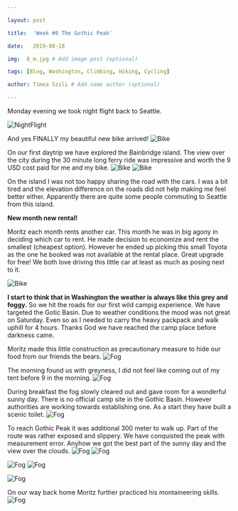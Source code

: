 ```yaml
---

layout: post

title:  'Week #8 The Gothic Peak'

date:   2019-08-18

img:  8_m.jpg # Add image post (optional)

tags: [Blog, Washington, Climbing, Hiking, Cycling]

author: Timea Szili # Add name author (optional)

---
```


Monday evening we took night flight back to Seattle.

![NightFlight]({{site.baseurl}}/assets/img/8_1.jpg) 

And yes FINALLY my beautiful new bike arrived!
![Bike]({{site.baseurl}}/assets/img/8_2.jpg) 

On our first daytrip we have explored the Bainbridge island. 
The view over the city during the 30 minute long ferry ride was impressive and worth the 9 USD cost paid for me and my bike. 
![Bike]({{site.baseurl}}/assets/img/8_3.jpg) 
![Bike]({{site.baseurl}}/assets/img/8_4.jpg) 

On the island I was not too happy sharing the road with the cars. 
I was a bit tired and the elevation difference on the roads did not help making me feel better either.
Apparently there are quite some people commuting to Seattle from this island.

**New month new rental!**

Moritz each month rents another car. This month he was in big agony in deciding which car to rent. He made decision to economize and rent the smallest (cheapest option). 
However he ended up picking this small Toyota as the one he booked was not available at the rental place. Great upgrade for free! We both love driving this little car at least as much as posing next to it.

![Bike]({{site.baseurl}}/assets/img/8_5.jpg) 

**I start to think that in Washington the weather is always like this grey and foggy.**
So we hit the roads for our first wild campig experience. We have targeted the Gotic Basin. Due to weather conditions the mood was not great on Saturday. Even so as I needed to carry the heavy packpack and walk uphill for 4 hours. Thanks God we have reached the camp place before darkness came.

Moritz made this little construction as precautionary measure to hide our food from our friends the bears.
![Fog]({{site.baseurl}}/assets/img/8_8.jpg) 


The morning found us with greyness, I did not feel like coming out of my tent before 9 in the morning.
![Fog]({{site.baseurl}}/assets/img/8_12.jpg) 

During breakfast the fog slowly cleared out and gave room for a wonderful sunny day. There is no official camp site in the Gothic Basin. However authorities are working towards establishing one. As a start they have built a scenic toilet.
![Fog]({{site.baseurl}}/assets/img/8_toilet.jpg) 

To reach Gothic Peak it was additional 300 meter to walk up. Part of the route was rather exposed and slippery. We have conquisted the peak with measurement error. Anyhow we got the best part of the sunny day and the view over the clouds.
![Fog]({{site.baseurl}}/assets/img/8_10.jpg) 
![Fog]({{site.baseurl}}/assets/img/8_17.jpg) 

![Fog]({{site.baseurl}}/assets/img/8_18.jpg) 
![Fog]({{site.baseurl}}/assets/img/8_19.jpg) 


![Fog]({{site.baseurl}}/assets/img/8_15.jpg) 

On our way back home Moritz further practiced his montaineering skills.
![Fog]({{site.baseurl}}/assets/img/8_16.jpg) 
